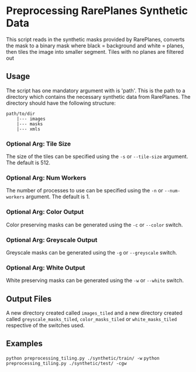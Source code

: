 # Preprocessing RarePlanes Synthetic Data
This script reads in the synthetic masks provided by RarePlanes, converts the mask to a binary mask where 
black = background and white = planes, then tiles the image into smaller segment. Tiles with no planes are
filtered out

## Usage
The script has one mandatory argument with is 'path'. This is the path to a directory
which contains the necessary synthetic data from RarePlanes. The directory should have the following
structure:
```text
path/to/dir
    |--- images
    |--- masks
    |--- xmls
```
### Optional Arg: Tile Size
The size of the tiles can be specified using the `-s` or `--tile-size` argument. The default is 512.

### Optional Arg: Num Workers
The number of processes to use can be specified using the `-n` or `--num-workers` argument. The default is 1.

### Optional Arg: Color Output
Color preserving masks can be generated using the `-c` or `--color` switch.

### Optional Arg: Greyscale Output
Greyscale masks can be generated using the `-g` or `--greyscale` switch.

### Optional Arg: White Output
White preserving masks can be generated using the `-w` or `--white` switch.

## Output Files
A new directory created called `images_tiled` and a new directory created called `greyscale_masks_tiled`,
`color_masks_tiled` or `white_masks_tiled` respective of the switches used.


## Examples
`python preprocessing_tiling.py ./synthetic/train/ -w`
`python preprocessing_tiling.py ./synthetic/test/ -cgw`
